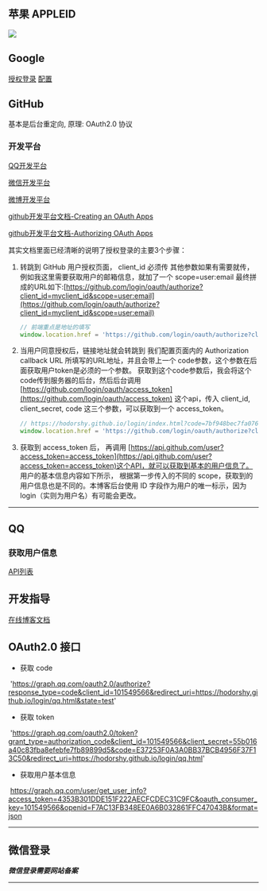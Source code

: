 ## 苹果 APPLEID

![](file:///C:/Users/%E4%B8%BD%E5%90%9B/Documents/GitHub/note/images/apple-id.png?lastModify=1678686394)

## Google 
[授权登录](https://juejin.cn/post/7179056271918628925)
[配置](https://juejin.cn/post/7247044423023689788?from=search-suggest)

## GitHub

基本是后台重定向, 原理: OAuth2.0 协议

### 开发平台

[QQ开发平台](#)

[微信开发平台](#)

[微博开发平台](#)

[github开发平台文档-Creating an OAuth Apps](#)

[github开发平台文档-Authorizing OAuth Apps](#)

其实文档里面已经清晰的说明了授权登录的主要3个步骤：

1.  转跳到 GitHub 用户授权页面， client_id 必须传 其他参数如果有需要就传，例如我这里需要获取用户的邮箱信息，就加了一个 scope=user:email 最终拼成的URL如下:[https://github.com/login/oauth/authorize?client_id=myclient_id&scope=user:email](https://github.com/login/oauth/authorize?client_id=myclient_id&scope=user:email)
	```js
    // 前端重点是地址的填写
	window.location.href = 'https://github.com/login/oauth/authorize?client_id=75d6ff0d7a95f88acae6&redirect_uri=https://manage.hgdqdev.cn/#/login'
	```
2. 当用户同意授权后，链接地址就会转跳到 我们配置页面内的 Authorization callback URL 所填写的URL地址，并且会带上一个 code参数，这个参数在后面获取用户token是必须的一个参数。 获取到这个code参数后，我会将这个code传到服务器的后台，然后后台调用 [https://github.com/login/oauth/access_token](https://github.com/login/oauth/access_token) 这个api，传入 client_id, client_secret, code 这三个参数，可以获取到一个 access_token。
	```js
	// https://hodorshy.github.io/login/index.html?code=7bf948bec7fa076ca8fa
	window.location.href = 'https://github.com/login/oauth/authorize?client_id=75d6ff0d7a95f88acae6&redirect_uri=https://manage.hgdqdev.cn/#/login'
	```
3. 获取到 access_token 后， 再调用 [https://api.github.com/user?access_token=access_token](https://api.github.com/user?access_token=access_token)这个API，就可以获取到基本的用户信息了。 用户的基本信息内容如下所示， 根据第一步传入的不同的 scope，获取到的用户信息也是不同的。本博客后台使用 ID 字段作为用户的唯一标示，因为login（实则为用户名）有可能会更改。


---

## QQ

### 获取用户信息

[API列表](#)

## 开发指导

[在线博客文档](#)

## OAuth2.0 接口

-   获取 code
    

 'https://graph.qq.com/oauth2.0/authorize?response_type=code&client_id=101549566&redirect_uri=https://hodorshy.github.io/login/qq.html&state=test'

-   获取 token
    

 'https://graph.qq.com/oauth2.0/token?grant_type=authorization_code&client_id=101549566&client_secret=55b016a40c83fba8efebfe7fb89899d5&code=E37253F0A3A0BB37BCB4956F37F13C50&redirect_uri=https://hodorshy.github.io/login/qq.html'

-   获取用户基本信息
    

 https://graph.qq.com/user/get_user_info?access_token=4353B301DDE151F222AECFCDEC31C9FC&oauth_consumer_key=101549566&openid=F7AC13FB348EE0A6B032861FFC47043B&format=json

---

## 微信登录

_**微信登录需要网站备案**_

---

[qq_info]: http://wiki.open.qq.com/wiki/website/API%E5%88%97%E8%A1%A8 qq_info

[1]: https://www.cnblogs.com/nuanxin/p/6249492.html qq登录开发博客文档